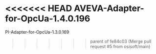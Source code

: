 <<<<<<< HEAD
AVEVA-Adapter-for-OpcUa-1.4.0.196
=======
PI-Adapter-for-OpcUa-1.3.0.169
>>>>>>> parent of fe84c03 (Merge pull request #5 from osisoft/main)

